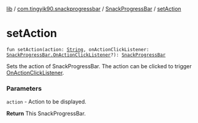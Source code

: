 [lib](../../index.md) / [com.tingyik90.snackprogressbar](../index.md) / [SnackProgressBar](index.md) / [setAction](./set-action.md)

# setAction

`fun setAction(action: `[`String`](https://kotlinlang.org/api/latest/jvm/stdlib/kotlin/-string/index.html)`, onActionClickListener: `[`SnackProgressBar.OnActionClickListener`](-on-action-click-listener/index.md)`?): `[`SnackProgressBar`](index.md)

Sets the action of SnackProgressBar. The action can be clicked to trigger [OnActionClickListener](-on-action-click-listener/index.md).

### Parameters

`action` - Action to be displayed.

**Return**
This SnackProgressBar.

